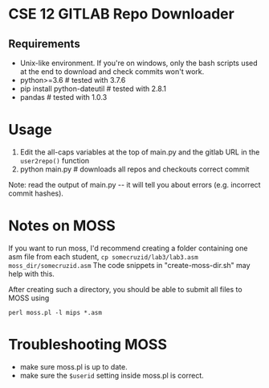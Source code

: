 # CSE 12 GITLAB Repo Downloader

## Requirements
* Unix-like environment.  If you're on windows, 
only the bash scripts used at the end to download and check 
commits won't work.
* python>=3.6  # tested with 3.7.6
* pip install python-dateutil  # tested with 2.8.1
* pandas  # tested with 1.0.3

# Usage
1. Edit the all-caps variables at the top of main.py and 
the gitlab URL in the `user2repo()` function 
2. python main.py # downloads all repos and checkouts correct commit

Note: read the output of main.py -- it will tell you about errors (e.g. incorrect commit hashes).

# Notes on MOSS
If you want to run moss, I'd recommend creating a folder containing one asm file from each student, `cp somecruzid/lab3/lab3.asm moss_dir/somecruzid.asm`
The code snippets in "create-moss-dir.sh" may help with this.  

After creating such a directory, you should be able to submit all files to MOSS using  

`perl moss.pl -l mips *.asm`

# Troubleshooting MOSS
* make sure moss.pl is up to date.
* make sure the `$userid` setting inside moss.pl is correct.
